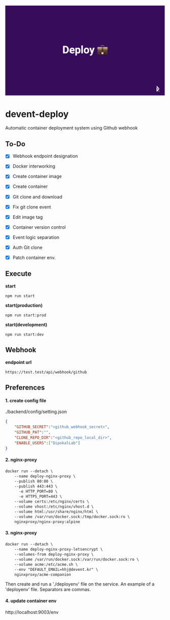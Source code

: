 ![head](./head.png)

# devent-deploy
Automatic container deployment system using Github webhook

## To-Do

* [x] Webhook endpoint designation
* [x] Docker interworking
* [x] Create container image
* [x] Create container
* [x] Git clone and download
* [x] Fix git clone event
* [x] Edit image tag
* [x] Container version control
* [x] Event logic separation
* [x] Auth Git clone
* [x] Patch container env.



## Execute


**start**

```
npm run start
```

**start(production)**

```
npm run start:prod
```

**start(development)**

```
npm run start:dev
```


## Webhook


**endpoint url**

```
https://test.test/api/webhook/github
```


## Preferences

#### 1. create config file

./backend/config/setting.json

```json
{
    "GITHUB_SECRET":"<github_webhook_secret>",
    "GITHUB_PAT":"",
    "CLONE_REPO_DIR":"<github_repo_local_dir>",
    "ENABLE_USERS":["DipokalLab"]
}
```

#### 2. nginx-proxy


```
docker run --detach \
    --name deploy-nginx-proxy \
    --publish 80:80 \
    --publish 443:443 \
 	  -e HTTP_PORT=80 \
	  -e HTTPS_PORT=443 \
    --volume certs:/etc/nginx/certs \
    --volume vhost:/etc/nginx/vhost.d \
    --volume html:/usr/share/nginx/html \
    --volume /var/run/docker.sock:/tmp/docker.sock:ro \
    nginxproxy/nginx-proxy:alpine
```

#### 3. nginx-proxy


```
docker run --detach \
    --name deploy-nginx-proxy-letsencrypt \
    --volumes-from deploy-nginx-proxy \
    --volume /var/run/docker.sock:/var/run/docker.sock:ro \
    --volume acme:/etc/acme.sh \
    --env "DEFAULT_EMAIL=hhj@devent.kr" \
    nginxproxy/acme-companion
```

Then create and run a './deployenv' file on the service. An example of a 'deployenv' file. Separators are commas.

#### 4. update container env

http://localhost:9003/env

